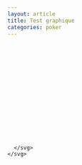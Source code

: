 ```yaml
---
layout: article
title: Test graphique
categories: poker
---
```


<div class="body">
  <div style="background-image: url(https://pairrd.com/assets/images/ReplayerBack.svg);background-size: contain;background-repeat: no-repeat;background-position: center;">
    <svg viewBox="0 0 1192 506">
      <svg viewBox="0 0 470 220">
        
      </svg>
    </svg>
  </div>
</div>
